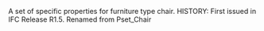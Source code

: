 ﻿A set of specific properties for furniture type chair. HISTORY: First issued in IFC Release R1.5. Renamed from Pset_Chair
